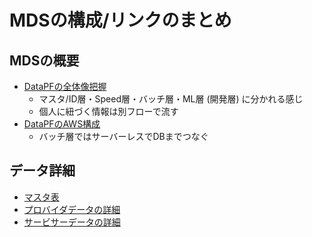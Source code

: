 # MDSの構成/リンクのまとめ

## MDSの概要
- [DataPFの全体像把握](https://github.com/monet-technologies-com/factory-common-design)
  - マスタ/ID層・Speed層・バッチ層・ML層 (開発層) に分かれる感じ
  - 個人に紐づく情報は別フローで流す
- [DataPFのAWS構成](https://github.com/monet-technologies-com/factory-aws-infra)
  - バッチ層ではサーバーレスでDBまでつなぐ

## データ詳細
- [マスタ表](https://docs.google.com/spreadsheets/d/15tOEizG27VbHEPCi-DWB-ZOAT36WmYsgWNH1fXi1VR8/edit#gid=0)
- [プロバイダデータの詳細](https://monet-tech.backlog.com/file/PF19_1/000_%E3%82%A4%E3%83%B3%E3%83%97%E3%83%83%E3%83%88%E8%B3%87%E6%96%99/)
- [サービサーデータの詳細](https://monet-tech.backlog.com/file/PF19_1/500_%E3%83%81%E3%83%BC%E3%83%A0%E3%83%95%E3%82%A9%E3%83%AB%E3%83%80/505_%E3%82%A4%E3%83%B3%E3%82%BF%E3%83%BC%E3%83%95%E3%82%A7%E3%83%BC%E3%82%B9/%E3%82%A4%E3%83%B3%E3%83%97%E3%83%83%E3%83%88%E3%83%87%E3%83%BC%E3%82%BF/LIMONE/%E3%83%87%E3%83%BC%E3%82%BF%E9%80%A3%E6%90%BA_%E3%83%86%E3%83%BC%E3%83%96%E3%83%AB%E5%AE%9A%E7%BE%A9_20200218.xlsx)

